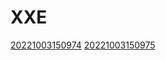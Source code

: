 # XXE
[20221003150974](/zet/20221003150974/README.md)
[20221003150975](/zet/20221003150975/README.md)

